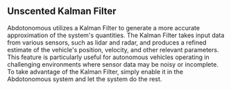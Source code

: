 ## Unscented Kalman Filter

Abdotonomous utilizes a Kalman Filter to generate a more accurate approximation of the system's quantities. The Kalman Filter takes input data from various sensors, such as lidar and radar, and produces a refined estimate of the vehicle's position, velocity, and other relevant parameters. This feature is particularly useful for autonomous vehicles operating in challenging environments where sensor data may be noisy or incomplete. To take advantage of the Kalman Filter, simply enable it in the Abdotonomous system and let the system do the rest.